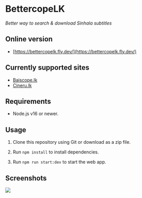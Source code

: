 # BettercopeLK

_Better way to search & download Sinhala subtitles_

## Online version

- [https://bettercopelk.fly.dev/](https://bettercopelk.fly.dev/)

## Currently supported sites

- [Baiscope.lk](https://baiscopelk.com/)
- [Cineru.lk](https://cineru.lk/)

## Requirements

- Node.js v16 or newer.

## Usage

1. Clone this repository using Git or download as a zip file.

2. Run `npm install` to install dependencies.

3. Run `npm run start:dev` to start the web app.

## Screenshots

<img src="https://i.imgur.com/x5zEO6s.png"/>
